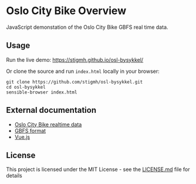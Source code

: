 # Oslo City Bike Overview

JavaScript demonstation of the Oslo City Bike GBFS real time data.

## Usage

Run the live demo: https://stigmh.github.io/osl-bysykkel/

Or clone the source and run `index.html` locally in your browser:

```
git clone https://github.com/stigmh/osl-bysykkel.git
cd osl-bysykkel
sensible-browser index.html
```

## External documentation

- [Oslo City Bike realtime data](https://oslobysykkel.no/en/apne-data/sanntid)
- [GBFS format](https://github.com/NABSA/gbfs/blob/master/gbfs.md)
- [Vue.js](https://vuejs.org/v2/api/)

## License

This project is licensed under the MIT License - see the [LICENSE.md](LICENSE.md) file for details

